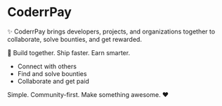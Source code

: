 # CoderrPay

✨ CoderrPay brings developers, projects, and organizations together to collaborate, solve bounties, and get rewarded. 

🚀 Build together. Ship faster. Earn smarter.

- Connect with others
- Find and solve bounties
- Collaborate and get paid

Simple. Community-first. Make something awesome. ❤️
